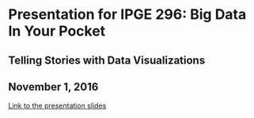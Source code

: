 # Presentation for IPGE 296: Big Data In Your Pocket
## Telling Stories with Data Visualizations
## November 1, 2016

[Link to the presentation slides](https://alblaine.github.io/storytelling-with-viz/#/)
